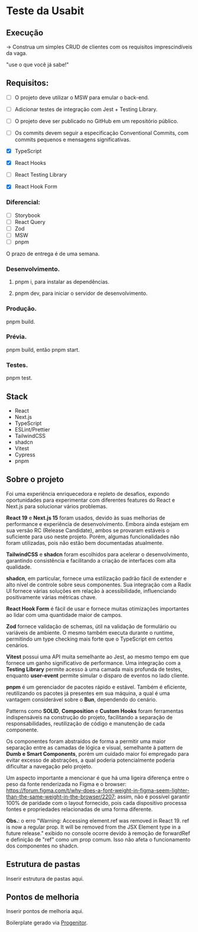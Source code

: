 # Teste da Usabit

## Execução

-> Construa um simples CRUD de clientes com os requisitos imprescindíveis da vaga.

"use o que você já sabe!"

## Requisitos:

- [ ] O projeto deve utilizar o MSW para emular o back-end.
- [ ] Adicionar testes de integração com Jest + Testing Library.
- [ ] O projeto deve ser publicado no GitHub em um repositório público.
- [ ] Os commits devem seguir a especificação Conventional Commits, com commits pequenos e mensagens significativas.

- [x] TypeScript
- [x] React Hooks
- [ ] React Testing Library
- [x] React Hook Form

### Diferencial:

- [ ] Storybook
- [ ] React Query
- [ ] Zod
- [ ] MSW
- [ ] pnpm

O prazo de entrega é de uma semana.

### Desenvolvimento.

1. pnpm i, para instalar as dependências.

2. pnpm dev, para iniciar o servidor de desenvolvimento.

### Produção.

pnpm build.

### Prévia.

pnpm build, então pnpm start.

### Testes.

pnpm test.

## Stack

- React
- Next.js
- TypeScript
- ESLint/Prettier
- TailwindCSS
- shadcn
- Vitest
- Cypress
- pnpm

## Sobre o projeto

Foi uma experiência enriquecedora e repleto de desafios, expondo oportunidades para experimentar com diferentes features do React e Next.js para solucionar vários problemas.

<b>React 19</b> e <b>Next.js 15</b> foram usados, devido às suas melhorias de performance e experiência de desenvolvimento. Embora ainda estejam em sua versão RC (Release Candidate), ambos se provaram estáveis o suficiente para uso neste projeto. Porém, algumas funcionalidades não foram utilizadas, pois não estão bem documentadas atualmente.

<b>TailwindCSS</b> e <b>shadcn</b> foram escolhidos para acelerar o desenvolvimento, garantindo consistência e facilitando a criação de interfaces com alta qualidade.

<b>shadcn</b>, em particular, fornece uma estilização padrão fácil de extender e alto nível de controle sobre seus componentes. Sua integração com a Radix UI fornece várias soluções em relação à acessibilidade, influenciando positivamente várias métricas chave.

<b>React Hook Form</b> é fácil de usar e fornece muitas otimizações importantes ao lidar com uma quantidade maior de campos.

<b>Zod</b> fornece validação de schemas, útil na validação de formulário ou variáveis de ambiente. O mesmo também executa durante o runtime, permitindo um type checking mais forte que o TypeScript em certos cenários.

<b>Vitest</b> possui uma API muita semelhante ao Jest, ao mesmo tempo em que fornece um ganho significativo de performance. Uma integração com a <b>Testing Library</b> permite acesso à uma camada mais profunda de testes, enquanto <b>user-event</b> permite simular o disparo de eventos no lado cliente.

<b>pnpm</b> é um gerenciador de pacotes rápido e estável. Também é eficiente, reutilizando os pacotes já presentes em sua máquina, a qual é uma vantagem considerável sobre o <b>Bun</b>, dependendo do cenário.

Patterns como <b>SOLID</b>, <b>Composition</b> e <b>Custom Hooks</b> foram ferramentas indispensáveis na construção do projeto, facilitando a separação de responsabilidades, reutilização de código e manutenção de cada componente.

Os componentes foram abstraídos de forma a permitir uma maior separação entre as camadas de lógica e visual, semelhante à pattern de <b>Dumb e Smart Components</b>, porém um cuidado maior foi empregado para evitar excesso de abstrações, a qual poderia potencialmente poderia dificultar a navegação pelo projeto.

Um aspecto importante a mencionar é que há uma ligeira diferença entre o peso da fonte renderizada no Figma e o browser: https://forum.figma.com/t/why-does-a-font-weight-in-figma-seem-lighter-than-the-same-weight-in-the-browser/2207; assim, não é possível garantir 100% de paridade com o layout fornecido, pois cada dispositivo processa fontes e propriedades relacionadas de uma forma diferente.

<b>Obs.</b>: o erro "Warning: Accessing element.ref was removed in React 19. ref is now a regular prop. It will be removed from the JSX Element type in a future release." exibido no console ocorre devido à remoção de forwardRef e definição de "ref" como um prop comum. Isso não afeta o funcionamento dos componentes no shadcn.


## Estrutura de pastas

Inserir estrutura de pastas aqui.


## Pontos de melhoria

Inserir pontos de melhoria aqui.


Boilerplate gerado via [Progenitor](https://github.com/sidneifjr/Progenitor).
